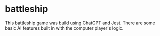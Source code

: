 # battleship

This battleship game was build using ChatGPT and Jest. There are some basic AI features built in with the computer player's logic. 